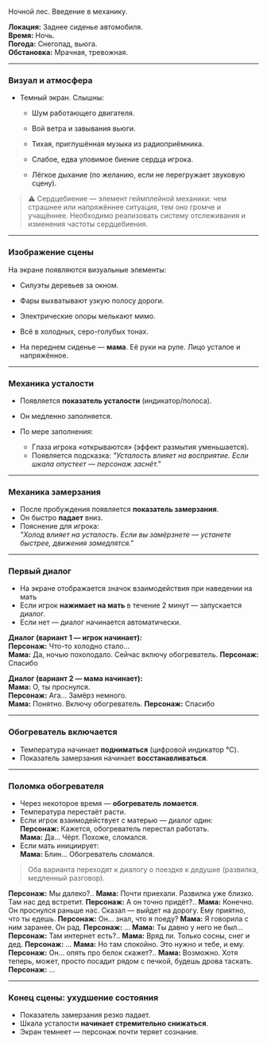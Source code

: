 Ночной лес. Введение в механику.

**Локация:** Заднее сиденье автомобиля.  
**Время:** Ночь.  
**Погода:** Снегопад, вьюга.  
**Обстановка:** Мрачная, тревожная.

---
### **Визуал и атмосфера**

- Темный экран. Слышны:
    
    - Шум работающего двигателя.
        
    - Вой ветра и завывания вьюги.
        
    - Тихая, приглушённая музыка из радиоприёмника.
        
    - Слабое, едва уловимое биение сердца игрока.
        
    - Лёгкое дыхание (по желанию, если не перегружает звуковую сцену).
        

> ⚠️ Сердцебиение — элемент геймплейной механики: чем страшнее или напряжённее ситуация, тем оно громче и учащённее. Необходимо реализовать систему отслеживания и изменения частоты сердцебиения.

---
### **Изображение сцены**

На экране появляются визуальные элементы:

- Силуэты деревьев за окном.
    
- Фары выхватывают узкую полосу дороги.
    
- Электрические опоры мелькают мимо.
    
- Всё в холодных, серо-голубых тонах.
    
- На переднем сиденье — **мама**. Её руки на руле. Лицо усталое и напряжённое.
    

---

### **Механика усталости**

- Появляется **показатель усталости** (индикатор/полоса).
    
- Он медленно заполняется.
    
- По мере заполнения:
    - Глаза игрока «открываются» (эффект размытия уменьшается).
    - Появляется подсказка:  _"Усталость влияет на восприятие. Если шкала опустеет — персонаж заснёт."_

---

### **Механика замерзания**

- После пробуждения появляется **показатель замерзания**.
- Он быстро **падает** вниз.
- Пояснение для игрока:  
    _"Холод влияет на усталость. Если вы замёрзнете — устанете быстрее, движения замедлятся."_

---

### **Первый диалог**

- На экране отображается значок взаимодействия при наведении на мать
- Если игрок **нажимает на мать** в течение 2 минут — запускается диалог.
- Если нет — диалог начинается автоматически.

**Диалог (вариант 1 — игрок начинает):**  
**Персонаж:** Что-то холодно стало…  
**Мама:** Да, ночью похолодало. Сейчас включу обогреватель.
**Персонаж:** Спасибо

**Диалог (вариант 2 — мама начинает):**  
**Мама:** О, ты проснулся.  
**Персонаж:** Ага… Замёрз немного.  
**Мама:** Понятно. Включу обогреватель.
**Персонаж:** Спасибо

---

### **Обогреватель включается**

- Температура начинает **подниматься** (цифровой индикатор °C).
- Показатель замерзания начинает **восстанавливаться**.

---

### **Поломка обогревателя**

- Через некоторое время — **обогреватель ломается**.
- Температура перестаёт расти.
- Если игрок взаимодействует с матерью — диалог один:  
    **Персонаж:** Кажется, обогреватель перестал работать.  
    **Мама:** Да… Чёрт. Похоже, сломался.
- Если мать инициирует:  
    **Мама:** Блин… Обогреватель сломался.
    

> Оба варианта переходят к диалогу о поездке к дедушке (развилка, медленный разговор).

**Персонаж:** Мы далеко?..
**Мама:** Почти приехали. Развилка уже близко. Там нас дед встретит.
**Персонаж:** А он точно придёт?..
**Мама:**  Конечно. Он проснулся раньше нас. Сказал — выйдет на дорогу. Ему приятно, что ты едешь.
**Персонаж:** Он… знал, что я поеду?
**Мама:**  Я говорила с ним заранее. Он рад. 
**Персонаж:** …
**Мама:**  Ты давно у него не был…
**Персонаж:** Там интернет есть?..
**Мама:**  Вряд ли. Только сосны, снег и дед.
**Персонаж:** …
**Мама:**  Но там спокойно. Это нужно и тебе, и ему.
**Персонаж:** Он… опять про белок скажет?..
**Мама:**  Возможно. Хотя теперь, может, просто посадит рядом с печкой, будешь дрова таскать.
**Персонаж:** …

---

### **Конец сцены: ухудшение состояния**
- Показатель замерзания резко падает.
- Шкала усталости **начинает стремительно снижаться**.
- Экран темнеет — персонаж почти теряет сознание.